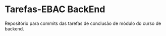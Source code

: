 # Tarefas-EBAC BackEnd
Repositório para commits das tarefas de conclusão de módulo do curso de backend.
